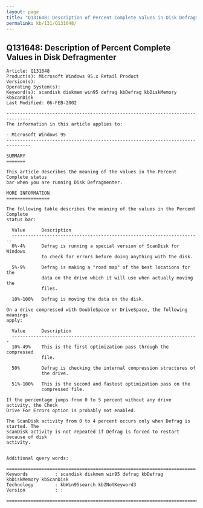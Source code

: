 ```yaml
---
layout: page
title: "Q131648: Description of Percent Complete Values in Disk Defragmenter"
permalink: kb/131/Q131648/
---
```


## Q131648: Description of Percent Complete Values in Disk Defragmenter

	Article: Q131648
	Product(s): Microsoft Windows 95.x Retail Product
	Version(s): 
	Operating System(s): 
	Keyword(s): scandisk diskmem win95 defrag kbDefrag kbDiskMemory kbScanDisk
	Last Modified: 06-FEB-2002
	
	-------------------------------------------------------------------------------
	The information in this article applies to:
	
	- Microsoft Windows 95 
	-------------------------------------------------------------------------------
	
	SUMMARY
	=======
	
	This article describes the meaning of the values in the Percent Complete status
	bar when you are running Disk Defragmenter.
	
	MORE INFORMATION
	================
	
	The following table describes the meaning of the values in the Percent Complete
	status bar:
	
	  Value      Description
	  ----------------------------------------------------------------------
	  0%-4%      Defrag is running a special version of ScanDisk for Windows
	             to check for errors before doing anything with the disk.
	
	  5%-9%      Defrag is making a "road map" of the best locations for the
	             data on the drive which it will use when actually moving the
	             files.
	
	  10%-100%   Defrag is moving the data on the disk.
	
	On a drive compressed with DoubleSpace or DriveSpace, the following meanings
	apply:
	
	  Value      Description
	  ---------------------------------------------------------------------
	  10%-49%    This is the first optimization pass through the compressed
	             file.
	
	  50%        Defrag is checking the internal compression structures of
	             the drive.
	
	  51%-100%   This is the second and fastest optimization pass on the
	             compressed file.
	
	If the percentage jumps from 0 to 5 percent without any drive activity, the Check
	Drive For Errors option is probably not enabled.
	
	The ScanDisk activity from 0 to 4 percent occurs only when Defrag is started. The
	ScanDisk activity is not repeated if Defrag is forced to restart because of disk
	activity.
	
	
	Additional query words:
	
	======================================================================
	Keywords          : scandisk diskmem win95 defrag kbDefrag kbDiskMemory kbScanDisk 
	Technology        : kbWin95search kbZNotKeyword3
	Version           : :
	
	=============================================================================
	
